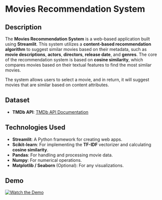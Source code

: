 # Movies Recommendation System

## Description

The **Movies Recommendation System** is a web-based application built using **Streamlit**. This system utilizes a **content-based recommendation algorithm** to suggest similar movies based on their metadata, such as **movie descriptions**, **actors**, **directors**, **release date**, and **genres**. The core of the recommendation system is based on **cosine similarity**, which compares movies based on their textual features to find the most similar movies.

The system allows users to select a movie, and in return, it will suggest movies that are similar based on content attributes.

## Dataset
- **TMDb API**: [TMDb API Documentation](https://www.themoviedb.org/documentation/api)


## Technologies Used

- **Streamlit**: A Python framework for creating web apps.
- **Scikit-learn**: For implementing the **TF-IDF** vectorizer and calculating **cosine similarity**.
- **Pandas**: For handling and processing movie data.
- **Numpy**: For numerical operations.
- **Matplotlib / Seaborn** (Optional): For any visualizations.

## Demo

[![Watch the Demo](https://via.placeholder.com/600x400.png)](https://drive.google.com/file/d/1EH-ziEoXcU3ZiwYRGfTXl7r1TlM-xr98/view?usp=drive_link)